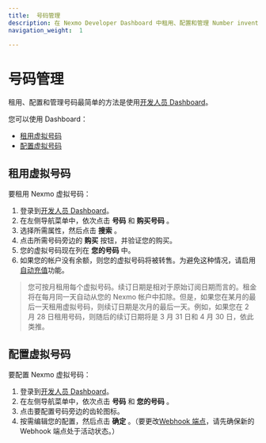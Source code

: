 ```yaml
---
title:  号码管理
description: 在 Nexmo Developer Dashboard 中租用、配置和管理 Number inventory
navigation_weight:  1

---
```



号码管理
====

租用、配置和管理号码最简单的方法是使用[开发人员 Dashboard](https://dashboard.nexmo.com)。

您可以使用 Dashboard：

* [租用虚拟号码](#rent-a-virtual-number)
* [配置虚拟号码](#configure-a-virtual-number)

租用虚拟号码
------

要租用 Nexmo 虚拟号码：

1. 登录到[开发人员 Dashboard](https://dashboard.nexmo.com)。
2. 在左侧导航菜单中，依次点击 **号码** 和 **购买号码** 。
3. 选择所需属性，然后点击 **搜索** 。
4. 点击所需号码旁边的 **购买** 按钮，并验证您的购买。
5. 您的虚拟号码现在列在 **您的号码** 中。
6. 如果您的帐户没有余额，则您的虚拟号码将被转售。为避免这种情况，请启用[自动充值](/numbers/guides/payments#auto-reload-your-account-balance)功能。

> 您可按月租用每个虚拟号码。续订日期是相对于原始订阅日期而言的。租金将在每月同一天自动从您的 Nexmo 帐户中扣除。但是，如果您在某月的最后一天租用虚拟号码，则续订日期是次月的最后一天。例如，如果您在 2 月 28 日租用号码，则随后的续订日期将是 3 月 31 日和 4 月 30 日，依此类推。

配置虚拟号码
------

要配置 Nexmo 虚拟号码：

1. 登录到[开发人员 Dashboard](https://dashboard.nexmo.com)。
2. 在左侧导航菜单中，依次点击 **号码** 和 **您的号码** 。
3. 点击要配置号码旁边的齿轮图标。
4. 按需编辑您的配置，然后点击 **确定** 。（要更改[Webhook 端点](/concepts/guides/webhooks)，请先确保新的 Webhook 端点处于活动状态。）

